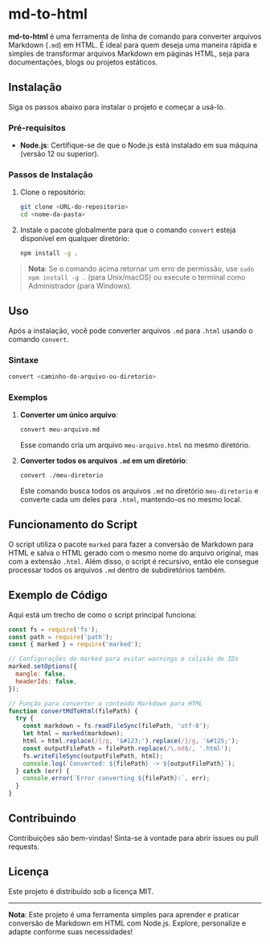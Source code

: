 # md-to-html

**md-to-html** é uma ferramenta de linha de comando para converter arquivos Markdown (`.md`) em HTML. É ideal para quem deseja uma maneira rápida e simples de transformar arquivos Markdown em páginas HTML, seja para documentações, blogs ou projetos estáticos.

## Instalação

Siga os passos abaixo para instalar o projeto e começar a usá-lo.

### Pré-requisitos

- **Node.js**: Certifique-se de que o Node.js está instalado em sua máquina (versão 12 ou superior).

### Passos de Instalação

1. Clone o repositório:

   ```bash
   git clone <URL-do-repositorio>
   cd <nome-da-pasta>
   ```

2. Instale o pacote globalmente para que o comando `convert` esteja disponível em qualquer diretório:

   ```bash
   npm install -g .
   ```

> **Nota**: Se o comando acima retornar um erro de permissão, use `sudo npm install -g .` (para Unix/macOS) ou execute o terminal como Administrador (para Windows).

## Uso

Após a instalação, você pode converter arquivos `.md` para `.html` usando o comando `convert`.

### Sintaxe

```bash
convert <caminho-do-arquivo-ou-diretorio>
```

### Exemplos

1. **Converter um único arquivo**:

   ```bash
   convert meu-arquivo.md
   ```

   Esse comando cria um arquivo `meu-arquivo.html` no mesmo diretório.

2. **Converter todos os arquivos `.md` em um diretório**:

   ```bash
   convert ./meu-diretorio
   ```

   Este comando busca todos os arquivos `.md` no diretório `meu-diretorio` e converte cada um deles para `.html`, mantendo-os no mesmo local.

## Funcionamento do Script

O script utiliza o pacote `marked` para fazer a conversão de Markdown para HTML e salva o HTML gerado com o mesmo nome do arquivo original, mas com a extensão `.html`. Além disso, o script é recursivo, então ele consegue processar todos os arquivos `.md` dentro de subdiretórios também.

## Exemplo de Código

Aqui está um trecho de como o script principal funciona:

```javascript
const fs = require('fs');
const path = require('path');
const { marked } = require('marked');

// Configurações do marked para evitar warnings e colisão de IDs
marked.setOptions({
  mangle: false,
  headerIds: false,
});

// Função para converter o conteúdo Markdown para HTML
function convertMdToHtml(filePath) {
  try {
    const markdown = fs.readFileSync(filePath, 'utf-8');
    let html = marked(markdown);
    html = html.replace(/{/g, '&#123;').replace(/}/g, '&#125;');
    const outputFilePath = filePath.replace(/\.md$/, '.html');
    fs.writeFileSync(outputFilePath, html);
    console.log(`Converted: ${filePath} -> ${outputFilePath}`);
  } catch (err) {
    console.error(`Error converting ${filePath}:`, err);
  }
}
```

## Contribuindo

Contribuições são bem-vindas! Sinta-se à vontade para abrir issues ou pull requests.


## Licença

Este projeto é distribuído sob a licença MIT.

---

**Nota**: Este projeto é uma ferramenta simples para aprender e praticar conversão de Markdown em HTML com Node.js. Explore, personalize e adapte conforme suas necessidades!
